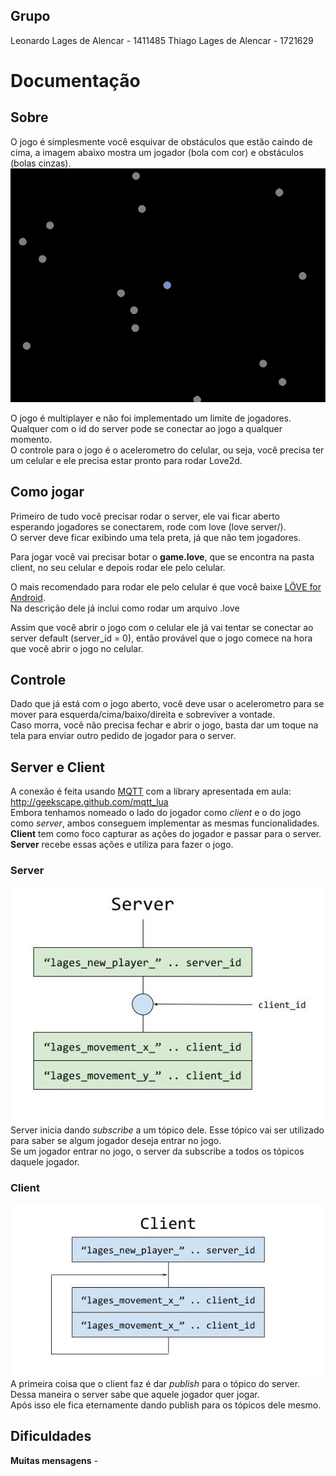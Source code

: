 ## Grupo
Leonardo Lages de Alencar - 1411485
Thiago Lages de Alencar - 1721629

# Documentação  

## Sobre  
O jogo é simplesmente você esquivar de obstáculos que estão caindo de cima, a imagem abaixo mostra um jogador (bola com cor) e obstáculos (bolas cinzas).  
![em jogo](img/in_game.png)  

O jogo é multiplayer e não foi implementado um limite de jogadores.  
Qualquer com o id do server pode se conectar ao jogo a qualquer momento.  
O controle para o jogo é o acelerometro do celular, ou seja, você precisa ter um celular e ele precisa estar pronto para rodar Love2d.  

## Como jogar  
Primeiro de tudo você precisar rodar o server, ele vai ficar aberto esperando jogadores se conectarem, rode com love (love server/).   
O server deve ficar exibindo uma tela preta, já que não tem jogadores.  

Para jogar você vai precisar botar o **game.love**, que se encontra na pasta client, no seu celular e depois rodar ele pelo celular.  

O mais recomendado para rodar ele pelo celular é que você baixe [LÖVE for Android](https://play.google.com/store/apps/details?id=org.love2d.android).  
Na descrição dele já inclui como rodar um arquivo .love  

Assim que você abrir o jogo com o celular ele já vai tentar se conectar ao server default (server_id = 0), então provável que o jogo comece na hora que você abrir o jogo no celular.  

## Controle
Dado que já está com o jogo aberto, você deve usar o acelerometro para se mover para esquerda/cima/baixo/direita e sobreviver a vontade.  
Caso morra, você não precisa fechar e abrir o jogo, basta dar um toque na tela para enviar outro pedido de jogador para o server.  

## Server e Client  
A conexão é feita usando [MQTT](https://en.wikipedia.org/wiki/MQTT) com a library apresentada em aula: http://geekscape.github.com/mqtt_lua  
Embora tenhamos nomeado o lado do jogador como *client* e o do jogo como *server*, ambos conseguem implementar as mesmas funcionalidades.  
**Client** tem como foco capturar as ações do jogador e passar para o server.  
**Server** recebe essas ações e utiliza para fazer o jogo.  

### Server  
![server](img/server.jpg)  
Server inicia dando *subscribe* a um tópico dele. Esse tópico vai ser utilizado para saber se algum jogador deseja entrar no jogo.  
Se um jogador entrar no jogo, o server da subscribe a todos os tópicos daquele jogador.  

### Client  
![client](img/client.jpg)  
A primeira coisa que o client faz é dar *publish* para o tópico do server. Dessa maneira o server sabe que aquele jogador quer jogar.  
Após isso ele fica eternamente dando publish para os tópicos dele mesmo.  

## Dificuldades
**Muitas mensagens** -
